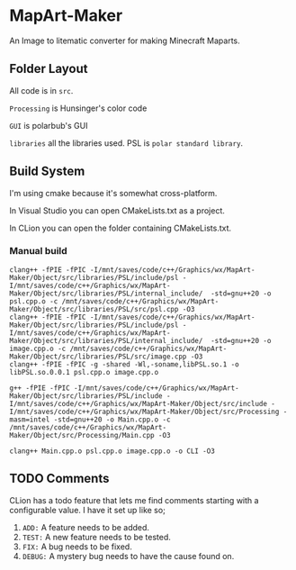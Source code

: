 # MapArt-Maker
An Image to litematic converter for making Minecraft Maparts.

 ## Folder Layout
All code is in `src`.

`Processing` is Hunsinger's color code

`GUI` is polarbub's GUI

`libraries` all the libraries used. PSL is `polar standard library`.

## Build System
I'm using cmake because it's somewhat cross-platform.

In Visual Studio you can open CMakeLists.txt as a project.

In CLion you can open the folder containing CMakeLists.txt.

### Manual build
```shell
clang++ -fPIE -fPIC -I/mnt/saves/code/c++/Graphics/wx/MapArt-Maker/Object/src/libraries/PSL/include/psl -I/mnt/saves/code/c++/Graphics/wx/MapArt-Maker/Object/src/libraries/PSL/internal_include/  -std=gnu++20 -o psl.cpp.o -c /mnt/saves/code/c++/Graphics/wx/MapArt-Maker/Object/src/libraries/PSL/src/psl.cpp -O3
clang++ -fPIE -fPIC -I/mnt/saves/code/c++/Graphics/wx/MapArt-Maker/Object/src/libraries/PSL/include/psl -I/mnt/saves/code/c++/Graphics/wx/MapArt-Maker/Object/src/libraries/PSL/internal_include/  -std=gnu++20 -o image.cpp.o -c /mnt/saves/code/c++/Graphics/wx/MapArt-Maker/Object/src/libraries/PSL/src/image.cpp -O3
clang++ -fPIE -fPIC -g -shared -Wl,-soname,libPSL.so.1 -o libPSL.so.0.0.1 psl.cpp.o image.cpp.o

g++ -fPIE -fPIC -I/mnt/saves/code/c++/Graphics/wx/MapArt-Maker/Object/src/libraries/PSL/include -I/mnt/saves/code/c++/Graphics/wx/MapArt-Maker/Object/src/include -I/mnt/saves/code/c++/Graphics/wx/MapArt-Maker/Object/src/Processing -masm=intel -std=gnu++20 -o Main.cpp.o -c /mnt/saves/code/c++/Graphics/wx/MapArt-Maker/Object/src/Processing/Main.cpp -O3

clang++ Main.cpp.o psl.cpp.o image.cpp.o -o CLI -O3 
```

## TODO Comments
CLion has a todo feature that lets me find comments starting with a configurable value. I have it set up like so;

1) `ADD:` A feature needs to be added.
2) `TEST:` A new feature needs to be tested.
3) `FIX:` A bug needs to be fixed.
4) `DEBUG:` A mystery bug needs to have the cause found on.
